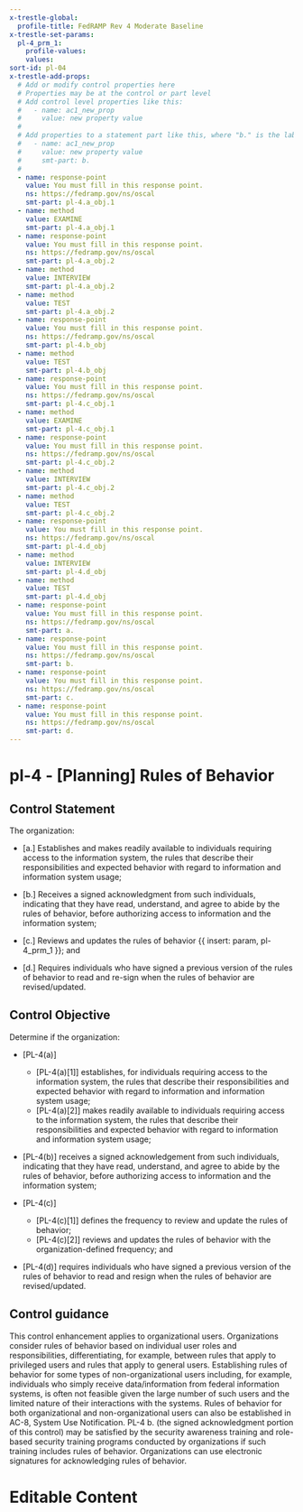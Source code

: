 ```yaml
---
x-trestle-global:
  profile-title: FedRAMP Rev 4 Moderate Baseline
x-trestle-set-params:
  pl-4_prm_1:
    profile-values:
    values:
sort-id: pl-04
x-trestle-add-props:
  # Add or modify control properties here
  # Properties may be at the control or part level
  # Add control level properties like this:
  #   - name: ac1_new_prop
  #     value: new property value
  #
  # Add properties to a statement part like this, where "b." is the label of the target statement part
  #   - name: ac1_new_prop
  #     value: new property value
  #     smt-part: b.
  #
  - name: response-point
    value: You must fill in this response point.
    ns: https://fedramp.gov/ns/oscal
    smt-part: pl-4.a_obj.1
  - name: method
    value: EXAMINE
    smt-part: pl-4.a_obj.1
  - name: response-point
    value: You must fill in this response point.
    ns: https://fedramp.gov/ns/oscal
    smt-part: pl-4.a_obj.2
  - name: method
    value: INTERVIEW
    smt-part: pl-4.a_obj.2
  - name: method
    value: TEST
    smt-part: pl-4.a_obj.2
  - name: response-point
    value: You must fill in this response point.
    ns: https://fedramp.gov/ns/oscal
    smt-part: pl-4.b_obj
  - name: method
    value: TEST
    smt-part: pl-4.b_obj
  - name: response-point
    value: You must fill in this response point.
    ns: https://fedramp.gov/ns/oscal
    smt-part: pl-4.c_obj.1
  - name: method
    value: EXAMINE
    smt-part: pl-4.c_obj.1
  - name: response-point
    value: You must fill in this response point.
    ns: https://fedramp.gov/ns/oscal
    smt-part: pl-4.c_obj.2
  - name: method
    value: INTERVIEW
    smt-part: pl-4.c_obj.2
  - name: method
    value: TEST
    smt-part: pl-4.c_obj.2
  - name: response-point
    value: You must fill in this response point.
    ns: https://fedramp.gov/ns/oscal
    smt-part: pl-4.d_obj
  - name: method
    value: INTERVIEW
    smt-part: pl-4.d_obj
  - name: method
    value: TEST
    smt-part: pl-4.d_obj
  - name: response-point
    value: You must fill in this response point.
    ns: https://fedramp.gov/ns/oscal
    smt-part: a.
  - name: response-point
    value: You must fill in this response point.
    ns: https://fedramp.gov/ns/oscal
    smt-part: b.
  - name: response-point
    value: You must fill in this response point.
    ns: https://fedramp.gov/ns/oscal
    smt-part: c.
  - name: response-point
    value: You must fill in this response point.
    ns: https://fedramp.gov/ns/oscal
    smt-part: d.
---
```


# pl-4 - \[Planning\] Rules of Behavior

## Control Statement

The organization:

- \[a.\] Establishes and makes readily available to individuals requiring access to the information system, the rules that describe their responsibilities and expected behavior with regard to information and information system usage;

- \[b.\] Receives a signed acknowledgment from such individuals, indicating that they have read, understand, and agree to abide by the rules of behavior, before authorizing access to information and the information system;

- \[c.\] Reviews and updates the rules of behavior {{ insert: param, pl-4_prm_1 }}; and

- \[d.\] Requires individuals who have signed a previous version of the rules of behavior to read and re-sign when the rules of behavior are revised/updated.

## Control Objective

Determine if the organization:

- \[PL-4(a)\]

  - \[PL-4(a)[1]\] establishes, for individuals requiring access to the information system, the rules that describe their responsibilities and expected behavior with regard to information and information system usage;
  - \[PL-4(a)[2]\] makes readily available to individuals requiring access to the information system, the rules that describe their responsibilities and expected behavior with regard to information and information system usage;

- \[PL-4(b)\] receives a signed acknowledgement from such individuals, indicating that they have read, understand, and agree to abide by the rules of behavior, before authorizing access to information and the information system;

- \[PL-4(c)\]

  - \[PL-4(c)[1]\] defines the frequency to review and update the rules of behavior;
  - \[PL-4(c)[2]\] reviews and updates the rules of behavior with the organization-defined frequency; and

- \[PL-4(d)\] requires individuals who have signed a previous version of the rules of behavior to read and resign when the rules of behavior are revised/updated.

## Control guidance

This control enhancement applies to organizational users. Organizations consider rules of behavior based on individual user roles and responsibilities, differentiating, for example, between rules that apply to privileged users and rules that apply to general users. Establishing rules of behavior for some types of non-organizational users including, for example, individuals who simply receive data/information from federal information systems, is often not feasible given the large number of such users and the limited nature of their interactions with the systems. Rules of behavior for both organizational and non-organizational users can also be established in AC-8, System Use Notification. PL-4 b. (the signed acknowledgment portion of this control) may be satisfied by the security awareness training and role-based security training programs conducted by organizations if such training includes rules of behavior. Organizations can use electronic signatures for acknowledging rules of behavior.

# Editable Content

<!-- Make additions and edits below -->
<!-- The above represents the contents of the control as received by the profile, prior to additions. -->
<!-- If the profile makes additions to the control, they will appear below. -->
<!-- The above markdown may not be edited but you may edit the content below, and/or introduce new additions to be made by the profile. -->
<!-- If there is a yaml header at the top, parameter values may be edited. Use --set-parameters to incorporate the changes during assembly. -->
<!-- The content here will then replace what is in the profile for this control, after running profile-assemble. -->
<!-- The added parts in the profile for this control are below.  You may edit them and/or add new ones. -->
<!-- Each addition must have a heading either of the form ## Control my_addition_name -->
<!-- or ## Part a. (where the a. refers to one of the control statement labels.) -->
<!-- "## Control" parts are new parts added after the statement part. -->
<!-- "## Part" parts are new parts added into the top-level statement part with that label. -->
<!-- Subparts may be added with nested hash levels of the form ### My Subpart Name -->
<!-- underneath the parent ## Control or ## Part being added -->
<!-- See https://ibm.github.io/compliance-trestle/tutorials/ssp_profile_catalog_authoring/ssp_profile_catalog_authoring for guidance. -->
